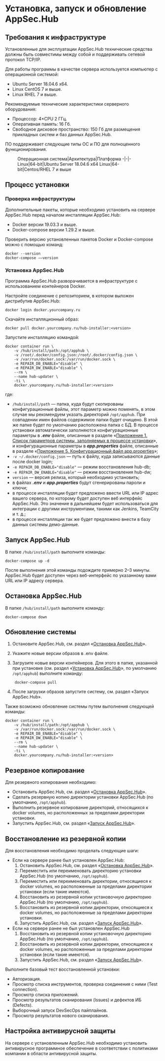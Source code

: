 # Установка, запуск и обновление AppSec.Hub

## Требования к инфраструктуре

Установленные для эксплуатации AppSec.Hub технические средства должны быть совместимы между собой и поддерживать сетевой протокол TCP/IP.

Для работы программы в качестве сервера используется компьютер с операционной системой:

* Ubuntu Server 18.04.6 x64.
* Linux CentOS 7 и выше.
* Linux RHEL 7 и выше.

Рекомендуемые технические характеристики серверного оборудования:

* Процессор: 4×CPU 2 ГГц.
* Оперативная память: 16 Гб.
* Свободное дисковое пространство: 150 Гб для размещения прикладных систем и баз данных AppSec.Hub.

ПО поддерживает следующие типы ОС и ПО для полноценного функционирования.

<figure markdown>
Операционная система|Архитектура|Платформа
-|-|-
Linux|64-bit|Ubuntu Server 18.04.6 x64
Linux|64-bit|Centos/RHEL 7 и выше
</figure>

## Процесс установки

### Проверка инфраструктуры

Дополнительные пакеты, которые необходимо установить на сервере AppSec.Hub перед началом инсталляции AppSec.Hub:

* Docker версии 19.03.3 и выше.
* Docker-compose версии 1.29.2 и выше.

Проверить версию установленных пакетов Docker и Docker-compose можно с помощью команд:

    docker --version
    docker-compose ––version

### Установка AppSec.Hub

Программа AppSec.Hub разворачивается в инфраструктуре с использованием контейнеров Docker.

Настройте соединение с репозиторием, в котором выложен дистрибутив AppSec.Hub:

    docker login docker.yourcompany.ru

Скачайте инсталляционный образ:

    docker pull docker.yourcompany.ru/hub-installer:<version>
    
Запустите инсталляцию командой:

    docker container run \
        -v /hub/install/path:/opt/apphub \
        -v /root/.docker/config.json:/root/.docker/config.json \
        -v /var/run/docker.sock:/var/run/docker.sock \
        -e REPAIR_DB_ENABLE="disable" \
        -e REPAIR_DW_ENABLE="disable" \
        --rm \
        --name hub-updater \
        -ti \
        docker.yourcompany.ru/hub-installer:<version>

где:

* `/hub/install/path` — папка, куда будут скопированы конфигурационные файлы, этот параметр можно поменять, в этом случае мы рекомендуем указать директорий `/opt/apphub`. При совпадении имен файлов содержимое папки будет очищено. В этой же папке будет по умолчанию расположена папка с БД. В процессе установки автоматически заполняются конфигурационные параметры в ***.env*** файле, описанные в разделе «[Приложение 1. Список параметров системы, заполняемыx в процессе установки](./appendix%201.md)», и конфигурационные параметры в ***app.properties*** файле, описанные в разделе «[Приложение 5. Конфигурационный файл app.properties](../ug/appendix%205.md)»;
* `-v ~/.docker/config.json` — путь к файлу, куда записываются данные после docker login;
* `-e REPAIR_DB_ENABLE="disable"` — режим восстановления hub-db; 
* `-e REPAIR_DW_ENABLE="disable"` — режим восстановления hub-dw;
* `version` — версия релиза, который необходимо установить;
* в файлах ***.env*** и ***app.properties*** будут сгенерированы пароли и ключи;
* в процессе инсталляции будет предложено ввести URL или IP адрес вашего сервера, по которому будет доступен веб интерфейс AppSec.Hub. Это значение в дальнейшем будет использоваться для интеграции с другими инструментами, такими как Jenkins, TeamCity и т. д.;
* в процессе инсталляции так же будет предложено внести в базу данных системы демо-данные.

## Запуск AppSec.Hub

В папке `/hub/install/path` выполните команды:

    docker-compose up -d

После выполнения этой команды подождите примерно 2–3 минуты. AppSec.Hub будет доступен через веб-интерфейс по указанному вами URL или IP адресу сервера.

## Остановка AppSec.Hub

В папке `/hub/install/path` выполните команду:

    docker-compose down

## Обновление системы

1. Остановите AppSec.Hub, см. раздел «[Остановка AppSec.Hub](../installing%2C%20running%20and%20updating%20AppSec.Hub/#appsechub_3)».
2. Укажите новые версии образов в .env файле.
3. Загрузите новые версии контейнеров. Для этого в папке, указанной при установке (см. раздел «[Установка AppSec.Hub](../installing%2C%20running%20and%20updating%20AppSec.Hub/#appsechub_1)», по умолчанию `/opt/apphub`) выполните команду:
    
        docker-compose pull

4. После загрузки образов запустите систему, см. раздел «Запуск AppSec.Hub».

Также возможно обновление системы путем выполнения следующей команды:

    docker container run \
        -v /hub/install/path:/opt/apphub \
        -v /var/run/docker.sock:/var/run/docker.sock \
        -e REPAIR_DB_ENABLE="disable" \
        -e REPAIR_DW_ENABLE="disable" \
        --rm \
        --name hub-updater \
        -ti \
        docker.yourcompany.ru/hub-installer:<version>

## Резервное копирование

Для резервного копирования необходимо:

* Остановить AppSec.Hub, см. раздел «[Остановка AppSec.Hub](../installing%2C%20running%20and%20updating%20AppSec.Hub/#appsechub_3)».
* Сделать резервную копию директории установки AppSec.Hub (по умолчанию, `/opt/apphub`).
* Выполнить резервное копирование директорий, относящихся к docker volumes, но расположенных за пределами директории установки.
* Запустить AppSec.Hub, см. раздел «[Запуск AppSec.Hub](../installing%2C%20running%20and%20updating%20AppSec.Hub/#appsechub_2)».

## Восстановление из резервной копии

Для восстановления необходимо проделать следующие шаги:

* Если на сервере ранее был установлен AppSec.Hub:
    1. Остановить AppSec.Hub, см. раздел «[Остановка AppSec.Hub](../installing%2C%20running%20and%20updating%20AppSec.Hub/#appsechub_3)».
    2. Переместить или переименовать директорию установки AppSec.Hub (по умолчанию, `/opt/apphub`).
    3. Переместить или переименовать директории, относящиеся к docker volumes, но расположенные за пределами директории установки (если такие имеются).
    4. Восстановить из резервной копии установочную директорию AppSec.Hub (по умолчанию, `/opt/apphub`).
    5. Восстановить из резервной копии директории, относящиеся к docker volumes, но расположенные за пределами директории установки.
    6. Запустить AppSec.Hub, см. раздел «[Запуск AppSec.Hub](../installing%2C%20running%20and%20updating%20AppSec.Hub/#appsechub_2)».
* Если на сервере ранее не был установлен AppSec.Hub
    1. Восстановить из резервной копии установочную директорию AppSec.Hub (по умолчанию, `/opt/apphub`).
    2. Восстановить из резервной копии директории, относящиеся к docker volumes, но расположенные за пределами директории установки (если такие имеются).
    3. Запустить AppSec.Hub, см. раздел «[Запуск AppSec.Hub](../installing%2C%20running%20and%20updating%20AppSec.Hub/#appsechub_2)».

Выполните базовый тест восстановленной установки:

* Авторизация.
* Просмотр списка инструментов, проверка соединения с ними (Test connection).
* Просмотр списка приложений.
* Просмотр результатов сканирования (Issues) и дефектов ИБ (Defects).
* Выборочный запуск DevSecOps пайплайнов.
* Просмотр результатов нового сканирования.

## Настройка антивирусной защиты
На сервере с установленным AppSec.Hub необходимо установить антивирусное программное обеспечение в соответствии с политиками компании в области антивирусной защиты.